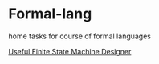 # Formal-lang
home tasks for course of formal languages

[Useful Finite State Machine Designer](http://madebyevan.com/fsm/) 
